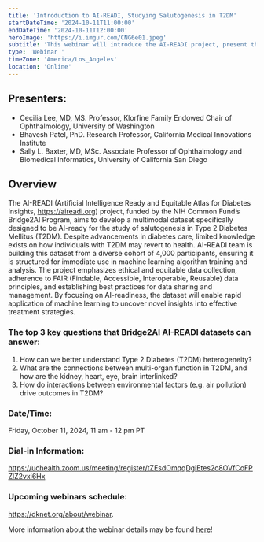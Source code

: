 ```yaml
---
title: 'Introduction to AI-READI, Studying Salutogenesis in T2DM'
startDateTime: '2024-10-11T11:00:00'
endDateTime: '2024-10-11T12:00:00'
heroImage: 'https://i.imgur.com/CNG6e01.jpeg'
subtitle: 'This webinar will introduce the AI-READI project, present the dataset, show how to request it, and explore research questions for machine learning, such as predicting health improvement in T2DM, understanding disease progression, and investigating risk factors.'
type: 'Webinar '
timeZone: 'America/Los_Angeles'
location: 'Online'
---
```


## Presenters:

- Cecilia Lee, MD, MS. Professor, Klorfine Family Endowed Chair of Ophthalmology, University of Washington
- Bhavesh Patel, PhD. Research Professor, California Medical Innovations Institute
- Sally L. Baxter, MD, MSc. Associate Professor of Ophthalmology and Biomedical Informatics, University of California San Diego

## Overview

The AI-READI (Artificial Intelligence Ready and Equitable Atlas for Diabetes Insights, https://aireadi.org) project, funded by the NIH Common Fund’s Bridge2AI Program, aims to develop a multimodal dataset specifically designed to be AI-ready for the study of salutogenesis in Type 2 Diabetes Mellitus (T2DM). Despite advancements in diabetes care, limited knowledge exists on how individuals with T2DM may revert to health. AI-READI team is building this dataset from a diverse cohort of 4,000 participants, ensuring it is structured for immediate use in machine learning algorithm training and analysis. The project emphasizes ethical and equitable data collection, adherence to FAIR (Findable, Accessible, Interoperable, Reusable) data principles, and establishing best practices for data sharing and management. By focusing on AI-readiness, the dataset will enable rapid application of machine learning to uncover novel insights into effective treatment strategies.

### The top 3 key questions that Bridge2AI AI-READI datasets can answer:

1.  How can we better understand Type 2 Diabetes (T2DM) heterogeneity? <br/>
2.  What are the connections between multi-organ function in T2DM, and how are the kidney, heart, eye, brain interlinked? <br/>
3.  How do interactions between environmental factors (e.g. air pollution) drive outcomes in T2DM?

### Date/Time:

Friday, October 11, 2024, 11 am - 12 pm PT

### Dial-in Information:

https://uchealth.zoom.us/meeting/register/tZEsdOmqqDgiEtes2c8OVfCoFPZlZ2vxi6Hx

### Upcoming webinars schedule:

https://dknet.org/about/webinar.

More information about the webinar details may be found [here](https://dknet.org/about/blog/2776)!
